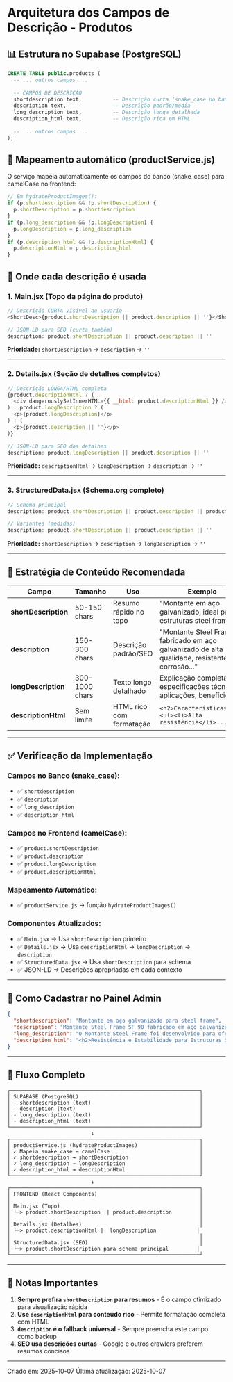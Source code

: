 # Arquitetura dos Campos de Descrição - Produtos

## 📊 Estrutura no Supabase (PostgreSQL)

```sql
CREATE TABLE public.products (
  -- ... outros campos ...
  
  -- CAMPOS DE DESCRIÇÃO
  shortdescription text,          -- Descrição curta (snake_case no banco)
  description text,               -- Descrição padrão/média
  long_description text,          -- Descrição longa detalhada
  description_html text,          -- Descrição rica em HTML
  
  -- ... outros campos ...
);
```

## 🔄 Mapeamento automático (productService.js)

O serviço mapeia automaticamente os campos do banco (snake_case) para camelCase no frontend:

```javascript
// Em hydrateProductImages():
if (p.shortdescription && !p.shortDescription) {
  p.shortDescription = p.shortdescription
}
if (p.long_description && !p.longDescription) {
  p.longDescription = p.long_description
}
if (p.description_html && !p.descriptionHtml) {
  p.descriptionHtml = p.description_html
}
```

## 📝 Onde cada descrição é usada

### 1. **Main.jsx** (Topo da página do produto)

```javascript
// Descrição CURTA visível ao usuário
<ShortDesc>{product.shortDescription || product.description || ''}</ShortDesc>

// JSON-LD para SEO (curta também)
description: product.shortDescription || product.description || ''
```

**Prioridade:** `shortDescription` → `description` → `''`

---

### 2. **Details.jsx** (Seção de detalhes completos)

```javascript
// Descrição LONGA/HTML completa
{product.descriptionHtml ? (
  <div dangerouslySetInnerHTML={{ __html: product.descriptionHtml }} />
) : product.longDescription ? (
  <p>{product.longDescription}</p>
) : (
  <p>{product.description || ''}</p>
)}

// JSON-LD para SEO dos detalhes
description: product.longDescription || product.description || ''
```

**Prioridade:** `descriptionHtml` → `longDescription` → `description` → `''`

---

### 3. **StructuredData.jsx** (Schema.org completo)

```javascript
// Schema principal
description: product.shortDescription || product.description || product.longDescription || ''

// Variantes (medidas)
description: product.shortDescription || product.description || ''
```

**Prioridade:** `shortDescription` → `description` → `longDescription` → `''`

---

## 🎯 Estratégia de Conteúdo Recomendada

| Campo | Tamanho | Uso | Exemplo |
|-------|---------|-----|---------|
| **shortDescription** | 50-150 chars | Resumo rápido no topo | "Montante em aço galvanizado, ideal para estruturas steel frame" |
| **description** | 150-300 chars | Descrição padrão/SEO | "Montante Steel Frame fabricado em aço galvanizado de alta qualidade, resistente à corrosão..." |
| **longDescription** | 300-1000 chars | Texto longo detalhado | Explicação completa com especificações técnicas, aplicações, benefícios |
| **descriptionHtml** | Sem limite | HTML rico com formatação | `<h2>Características</h2><ul><li>Alta resistência</li>...</ul>` |

---

## ✅ Verificação da Implementação

### Campos no Banco (snake_case):
- ✅ `shortdescription`
- ✅ `description`
- ✅ `long_description`
- ✅ `description_html`

### Campos no Frontend (camelCase):
- ✅ `product.shortDescription`
- ✅ `product.description`
- ✅ `product.longDescription`
- ✅ `product.descriptionHtml`

### Mapeamento Automático:
- ✅ `productService.js` → função `hydrateProductImages()`

### Componentes Atualizados:
- ✅ `Main.jsx` → Usa `shortDescription` primeiro
- ✅ `Details.jsx` → Usa `descriptionHtml` → `longDescription` → `description`
- ✅ `StructuredData.jsx` → Usa `shortDescription` para schema
- ✅ JSON-LD → Descrições apropriadas em cada contexto

---

## 🔧 Como Cadastrar no Painel Admin

```json
{
  "shortdescription": "Montante em aço galvanizado para steel frame",
  "description": "Montante Steel Frame SF 90 fabricado em aço galvanizado, oferece suporte confiável e durável em sistemas de construção.",
  "long_description": "O Montante Steel Frame foi desenvolvido para oferecer suporte confiável e durável em sistemas de steel frame. Fabricado com aço galvanizado de alta qualidade, é resistente à corrosão, garantindo segurança e longevidade em projetos estruturais. Por que escolher o Montante Steel Frame SF 90? 1. Alta resistência: Fabricado com aço galvanizado, garante durabilidade e suporte robusto...",
  "description_html": "<h2>Resistência e Estabilidade para Estruturas Steel Frame</h2><p>O Montante Steel Frame foi desenvolvido para oferecer suporte confiável...</p><h3>Principais Aplicações</h3><ul><li>Paredes e divisórias</li><li>Estrutura robusta para construções de alta resistência</li></ul>"
}
```

---

## 🚀 Fluxo Completo

```
┌─────────────────────────────────────────────────────────────┐
│ SUPABASE (PostgreSQL)                                       │
│ - shortdescription (text)                                   │
│ - description (text)                                        │
│ - long_description (text)                                   │
│ - description_html (text)                                   │
└─────────────────────────────────────────────────────────────┘
                           ↓
┌─────────────────────────────────────────────────────────────┐
│ productService.js (hydrateProductImages)                    │
│ ✓ Mapeia snake_case → camelCase                             │
│ ✓ shortdescription → shortDescription                       │
│ ✓ long_description → longDescription                        │
│ ✓ description_html → descriptionHtml                        │
└─────────────────────────────────────────────────────────────┘
                           ↓
┌─────────────────────────────────────────────────────────────┐
│ FRONTEND (React Components)                                 │
│                                                             │
│ Main.jsx (Topo)                                             │
│ └─> product.shortDescription || product.description         │
│                                                             │
│ Details.jsx (Detalhes)                                      │
│ └─> product.descriptionHtml || longDescription             │
│                                                             │
│ StructuredData.jsx (SEO)                                    │
│ └─> product.shortDescription para schema principal         │
└─────────────────────────────────────────────────────────────┘
```

---

## 📌 Notas Importantes

1. **Sempre prefira `shortDescription` para resumos** - É o campo otimizado para visualização rápida
2. **Use `descriptionHtml` para conteúdo rico** - Permite formatação completa com HTML
3. **`description` é o fallback universal** - Sempre preencha este campo como backup
4. **SEO usa descrições curtas** - Google e outros crawlers preferem resumos concisos

---

Criado em: 2025-10-07
Última atualização: 2025-10-07

